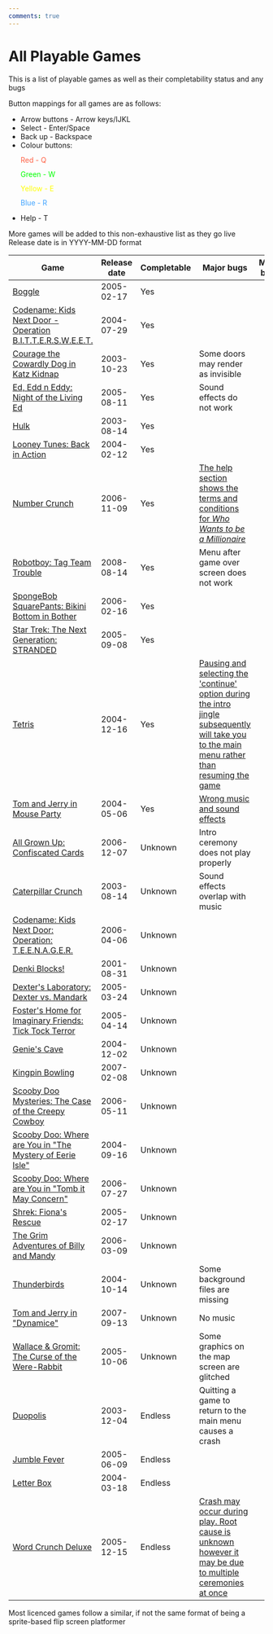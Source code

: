 ```yaml
---
comments: true
---
```


# All Playable Games

This is a list of playable games as well as their completability status and any bugs  

Button mappings for all games are as follows:

- Arrow buttons - Arrow keys/IJKL
- Select - Enter/Space
- Back up - Backspace
- Colour buttons:
    <div style="line-height: 1em;">
        <p style="color: tomato">Red - Q</p>
        <p style="color: lime">Green - W</p>
        <p style="color: yellow">Yellow - E</p>
        <p style="color: #41A4FF">Blue - R</p>
    </div>
- Help - T

More games will be added to this non-exhaustive list as they go live  
Release date is in YYYY-MM-DD format

|Game|Release date|Completable|Major bugs|Minor bugs|
|----|-----------|----------|----------|----------|
[Boggle](/games/boggle)|2005-02-17|Yes|
[Codename: Kids Next Door - Operation B.I.T.T.E.R.S.W.E.E.T.](/games/knd-bittersweet)|2004-07-29|Yes|
[Courage the Cowardly Dog in Katz Kidnap](/games/courage-katz-kidnap)|2003-10-23|Yes|Some doors may render as invisible|
[Ed, Edd n Eddy: Night of the Living Ed](/games/eee-night-of-living-ed)|2005-08-11|Yes|Sound effects do not work|
[Hulk](/games/hulk)|2003-08-14|Yes|
[Looney Tunes: Back in Action](/games/lt-bia)|2004-02-12|Yes|
[Number Crunch](/games/number-crunch)|2006-11-09|Yes|[The help section shows the terms and conditions for *Who Wants to be a Millionaire*](/assets/img/nc-terms.jpg)
[Robotboy: Tag Team Trouble](/games/robotboy-ttt)|2008-08-14|Yes|Menu after game over screen does not work
[SpongeBob SquarePants: Bikini Bottom in Bother](/games/spongebob-bbb)|2006-02-16|Yes|
[Star Trek: The Next Generation: STRANDED](/games/star-trek-tng)|2005-09-08|Yes|
[Tetris](/games/tetris)|2004-12-16|Yes|[Pausing and selecting the 'continue' option during the intro jingle subsequently will take you to the main menu rather than resuming the game](/assets/video/tetris-bug.webm)
[Tom and Jerry in Mouse Party](/games/tj-mouse-party)|2004-05-06|Yes|[Wrong music and sound effects](https://www.youtube.com/watch?v=KWhWNucRWHI)
[All Grown Up: Confiscated Cards](/games/all-grown-up)|2006-12-07|Unknown|Intro ceremony does not play properly
[Caterpillar Crunch](/games/caterpillar)|2003-08-14|Unknown|Sound effects overlap with music|
[Codename: Kids Next Door: Operation: T.E.E.N.A.G.E.R.](/games/knd-teenager)|2006-04-06|Unknown|
[Denki Blocks!](/games/denki-blocks)|2001-08-31|Unknown|
[Dexter's Laboratory: Dexter vs. Mandark](/games/dexter-vs-mandark)|2005-03-24|Unknown|
[Foster's Home for Imaginary Friends: Tick Tock Terror](/games/foster-ttt)|2005-04-14|Unknown
[Genie's Cave](/games/genies-cave)|2004-12-02|Unknown|
[Kingpin Bowling](/games/kingpin)|2007-02-08|Unknown|
[Scooby Doo Mysteries: The Case of the Creepy Cowboy](/games/scooby-creepy-cowboy)|2006-05-11|Unknown|
[Scooby Doo: Where are You in "The Mystery of Eerie Isle"](/games/scooby-eerie-isle)|2004-09-16|Unknown|
[Scooby Doo: Where are You in "Tomb it May Concern"](/games/scooby-tomb)|2006-07-27|Unknown|
[Shrek: Fiona's Rescue](/games/shrek-fiona-rescue)|2005-02-17|Unknown|
[The Grim Adventures of Billy and Mandy](/games/billy-mandy)|2006-03-09|Unknown|
[Thunderbirds](/games/thunderbirds)|2004-10-14|Unknown|Some background files are missing|
[Tom and Jerry in "Dynamice"](/games/tj-dynamice)|2007-09-13|Unknown|No music
[Wallace & Gromit: The Curse of the Were-Rabbit](/games/wallace-gromit-were-rabbit)|2005-10-06|Unknown|Some graphics on the map screen are glitched
[Duopolis](/games/duopolis)|2003-12-04|Endless|Quitting a game to return to the main menu causes a crash|
[Jumble Fever](/games/jumble-fever)|2005-06-09|Endless|
[Letter Box](/games/letterbox)|2004-03-18|Endless|
[Word Crunch Deluxe](/games/word-crunch-dx)|2005-12-15|Endless|[Crash may occur during play. Root cause is unknown however it may be due to multiple ceremonies at once](/assets/img/word-crunch-dx-crash.png)

Most licenced games follow a similar, if not the same format of being a sprite-based flip screen platformer
